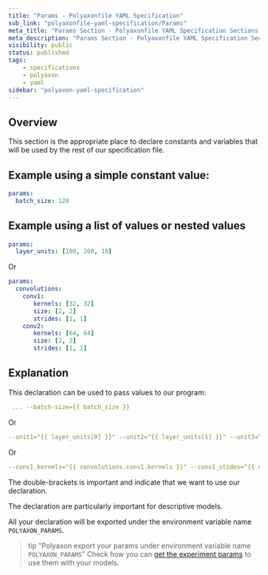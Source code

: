 ```yaml
---
title: "Params - Polyaxonfile YAML Specification"
sub_link: "polyaxonfile-yaml-specification/Params"
meta_title: "Params Section - Polyaxonfile YAML Specification Sections - Polyaxon References"
meta_description: "Params Section - Polyaxonfile YAML Specification Sections."
visibility: public
status: published
tags:
    - specifications
    - polyaxon
    - yaml
sidebar: "polyaxon-yaml-specification"
---
```


## Overview 

This section is the appropriate place to declare constants and variables
that will be used by the rest of our specification file.

## Example using a simple constant value:

```yaml
params:
  batch_size: 128
```

## Example using a list of values or nested values

```yaml
params:
  layer_units: [100, 200, 10]
```
Or
```yaml
params:
  convolutions:
    conv1:
       kernels: [32, 32]
       size: [2, 2]
       strides: [1, 1]
    conv2:
       kernels: [64, 64]
       size: [2, 2]
       strides: [1, 1]
```

## Explanation

This declaration can be used to pass values to our program:

```yaml
 ... --batch-size={{ batch_size }}
```
Or
```yaml
--unit1="{{ layer_units[0] }}" --unit2="{{ layer_units[1] }}" --unit3="{{ layer_units[2] }}"
```
Or
```yaml
--conv1_kernels="{{ convolutions.conv1.kernels }}" --conv1_stides="{{ convolutions.conv1.strides }}" ...
```

The double-brackets is important and indicate that we want to use our declaration.

The declaration are particularly important for descriptive models.

All your declaration will be exported under the environment variable name `POLYAXON_PARAMS`.

> tip "Polyaxon export your params under environment variable name `POLYAXON_PARAMS`"
> Check how you can [get the experiment params](/references/polyaxon-tracking-api/in-cluster/#hyperparams) to use them with your models.

